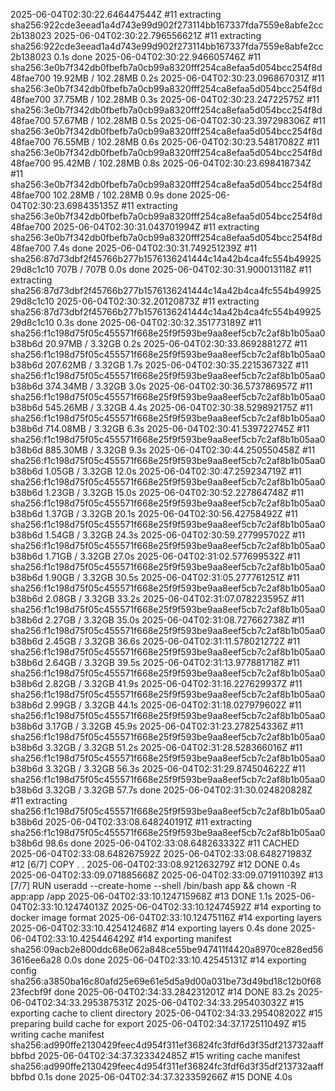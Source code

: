 2025-06-04T02:30:22.646447544Z #11 extracting sha256:922cde3eead1a4d743e99d902f273114bb167337fda7559e8abfe2cc2b138023
2025-06-04T02:30:22.796556621Z #11 extracting sha256:922cde3eead1a4d743e99d902f273114bb167337fda7559e8abfe2cc2b138023 0.1s done
2025-06-04T02:30:22.946605746Z #11 sha256:3e0b7f342db0fbefb7a0cb99a8320fff254ca8efaa5d054bcc254f8d48fae700 19.92MB / 102.28MB 0.2s
2025-06-04T02:30:23.096867031Z #11 sha256:3e0b7f342db0fbefb7a0cb99a8320fff254ca8efaa5d054bcc254f8d48fae700 37.75MB / 102.28MB 0.3s
2025-06-04T02:30:23.24722575Z #11 sha256:3e0b7f342db0fbefb7a0cb99a8320fff254ca8efaa5d054bcc254f8d48fae700 57.67MB / 102.28MB 0.5s
2025-06-04T02:30:23.397298306Z #11 sha256:3e0b7f342db0fbefb7a0cb99a8320fff254ca8efaa5d054bcc254f8d48fae700 76.55MB / 102.28MB 0.6s
2025-06-04T02:30:23.54817082Z #11 sha256:3e0b7f342db0fbefb7a0cb99a8320fff254ca8efaa5d054bcc254f8d48fae700 95.42MB / 102.28MB 0.8s
2025-06-04T02:30:23.698418734Z #11 sha256:3e0b7f342db0fbefb7a0cb99a8320fff254ca8efaa5d054bcc254f8d48fae700 102.28MB / 102.28MB 0.9s done
2025-06-04T02:30:23.698435135Z #11 extracting sha256:3e0b7f342db0fbefb7a0cb99a8320fff254ca8efaa5d054bcc254f8d48fae700
2025-06-04T02:30:31.043701994Z #11 extracting sha256:3e0b7f342db0fbefb7a0cb99a8320fff254ca8efaa5d054bcc254f8d48fae700 7.4s done
2025-06-04T02:30:31.749251239Z #11 sha256:87d73dbf2f45766b277b1576136241444c14a42b4ca4fc554b4992529d8c1c10 707B / 707B 0.0s done
2025-06-04T02:30:31.900013118Z #11 extracting sha256:87d73dbf2f45766b277b1576136241444c14a42b4ca4fc554b4992529d8c1c10
2025-06-04T02:30:32.20120873Z #11 extracting sha256:87d73dbf2f45766b277b1576136241444c14a42b4ca4fc554b4992529d8c1c10 0.3s done
2025-06-04T02:30:32.351773189Z #11 sha256:f1c198d75f05c455571f668e25f9f593be9aa8eef5cb7c2af8b1b05aa0b38b6d 20.97MB / 3.32GB 0.2s
2025-06-04T02:30:33.869288127Z #11 sha256:f1c198d75f05c455571f668e25f9f593be9aa8eef5cb7c2af8b1b05aa0b38b6d 207.62MB / 3.32GB 1.7s
2025-06-04T02:30:35.221536732Z #11 sha256:f1c198d75f05c455571f668e25f9f593be9aa8eef5cb7c2af8b1b05aa0b38b6d 374.34MB / 3.32GB 3.0s
2025-06-04T02:30:36.573786957Z #11 sha256:f1c198d75f05c455571f668e25f9f593be9aa8eef5cb7c2af8b1b05aa0b38b6d 545.26MB / 3.32GB 4.4s
2025-06-04T02:30:38.529892175Z #11 sha256:f1c198d75f05c455571f668e25f9f593be9aa8eef5cb7c2af8b1b05aa0b38b6d 714.08MB / 3.32GB 6.3s
2025-06-04T02:30:41.539722745Z #11 sha256:f1c198d75f05c455571f668e25f9f593be9aa8eef5cb7c2af8b1b05aa0b38b6d 885.30MB / 3.32GB 9.3s
2025-06-04T02:30:44.250550458Z #11 sha256:f1c198d75f05c455571f668e25f9f593be9aa8eef5cb7c2af8b1b05aa0b38b6d 1.05GB / 3.32GB 12.0s
2025-06-04T02:30:47.259234719Z #11 sha256:f1c198d75f05c455571f668e25f9f593be9aa8eef5cb7c2af8b1b05aa0b38b6d 1.23GB / 3.32GB 15.0s
2025-06-04T02:30:52.227864748Z #11 sha256:f1c198d75f05c455571f668e25f9f593be9aa8eef5cb7c2af8b1b05aa0b38b6d 1.37GB / 3.32GB 20.1s
2025-06-04T02:30:56.42758492Z #11 sha256:f1c198d75f05c455571f668e25f9f593be9aa8eef5cb7c2af8b1b05aa0b38b6d 1.54GB / 3.32GB 24.3s
2025-06-04T02:30:59.277995702Z #11 sha256:f1c198d75f05c455571f668e25f9f593be9aa8eef5cb7c2af8b1b05aa0b38b6d 1.71GB / 3.32GB 27.0s
2025-06-04T02:31:02.577699532Z #11 sha256:f1c198d75f05c455571f668e25f9f593be9aa8eef5cb7c2af8b1b05aa0b38b6d 1.90GB / 3.32GB 30.5s
2025-06-04T02:31:05.277761251Z #11 sha256:f1c198d75f05c455571f668e25f9f593be9aa8eef5cb7c2af8b1b05aa0b38b6d 2.08GB / 3.32GB 33.2s
2025-06-04T02:31:07.078223595Z #11 sha256:f1c198d75f05c455571f668e25f9f593be9aa8eef5cb7c2af8b1b05aa0b38b6d 2.27GB / 3.32GB 35.0s
2025-06-04T02:31:08.727662738Z #11 sha256:f1c198d75f05c455571f668e25f9f593be9aa8eef5cb7c2af8b1b05aa0b38b6d 2.45GB / 3.32GB 36.6s
2025-06-04T02:31:11.578021272Z #11 sha256:f1c198d75f05c455571f668e25f9f593be9aa8eef5cb7c2af8b1b05aa0b38b6d 2.64GB / 3.32GB 39.5s
2025-06-04T02:31:13.977881718Z #11 sha256:f1c198d75f05c455571f668e25f9f593be9aa8eef5cb7c2af8b1b05aa0b38b6d 2.82GB / 3.32GB 41.9s
2025-06-04T02:31:16.227629937Z #11 sha256:f1c198d75f05c455571f668e25f9f593be9aa8eef5cb7c2af8b1b05aa0b38b6d 2.99GB / 3.32GB 44.1s
2025-06-04T02:31:18.027979602Z #11 sha256:f1c198d75f05c455571f668e25f9f593be9aa8eef5cb7c2af8b1b05aa0b38b6d 3.17GB / 3.32GB 45.9s
2025-06-04T02:31:23.278254336Z #11 sha256:f1c198d75f05c455571f668e25f9f593be9aa8eef5cb7c2af8b1b05aa0b38b6d 3.32GB / 3.32GB 51.2s
2025-06-04T02:31:28.528366016Z #11 sha256:f1c198d75f05c455571f668e25f9f593be9aa8eef5cb7c2af8b1b05aa0b38b6d 3.32GB / 3.32GB 56.3s
2025-06-04T02:31:29.874504622Z #11 sha256:f1c198d75f05c455571f668e25f9f593be9aa8eef5cb7c2af8b1b05aa0b38b6d 3.32GB / 3.32GB 57.7s done
2025-06-04T02:31:30.024820828Z #11 extracting sha256:f1c198d75f05c455571f668e25f9f593be9aa8eef5cb7c2af8b1b05aa0b38b6d
2025-06-04T02:33:08.648240191Z #11 extracting sha256:f1c198d75f05c455571f668e25f9f593be9aa8eef5cb7c2af8b1b05aa0b38b6d 98.6s done
2025-06-04T02:33:08.648263332Z #11 CACHED
2025-06-04T02:33:08.648267592Z 
2025-06-04T02:33:08.648271983Z #12 [6/7] COPY . .
2025-06-04T02:33:08.921263279Z #12 DONE 0.4s
2025-06-04T02:33:09.071885668Z 
2025-06-04T02:33:09.071911039Z #13 [7/7] RUN useradd --create-home --shell /bin/bash app && chown -R app:app /app
2025-06-04T02:33:10.124715968Z #13 DONE 1.1s
2025-06-04T02:33:10.12474013Z 
2025-06-04T02:33:10.12474592Z #14 exporting to docker image format
2025-06-04T02:33:10.12475116Z #14 exporting layers
2025-06-04T02:33:10.425412468Z #14 exporting layers 0.4s done
2025-06-04T02:33:10.425446429Z #14 exporting manifest sha256:09acb2e800ddc68e062a848ce55be947411f4420a8970ce828ed563616ee6a28 0.0s done
2025-06-04T02:33:10.42545131Z #14 exporting config sha256:a3850ba16c80afd25e69e61e5d5a9d00a031be73d49bd18c12b0f6823fecbf9f done
2025-06-04T02:34:33.284231201Z #14 DONE 83.2s
2025-06-04T02:34:33.295387531Z 
2025-06-04T02:34:33.295403032Z #15 exporting cache to client directory
2025-06-04T02:34:33.295408202Z #15 preparing build cache for export
2025-06-04T02:34:37.172511049Z #15 writing cache manifest sha256:ad990ffe2130429feec4d954f311ef36824fc3fdf6d3f35df213732aaffbbfbd
2025-06-04T02:34:37.323342485Z #15 writing cache manifest sha256:ad990ffe2130429feec4d954f311ef36824fc3fdf6d3f35df213732aaffbbfbd 0.1s done
2025-06-04T02:34:37.323359266Z #15 DONE 4.0s